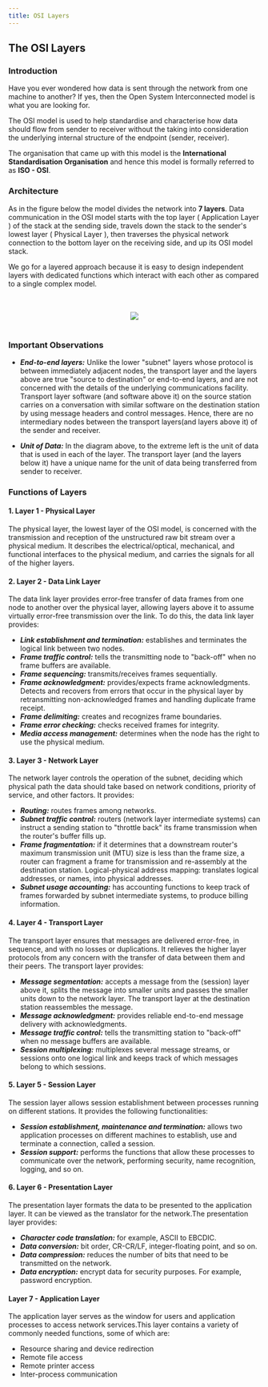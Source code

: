 ```yaml
---
title: OSI Layers 
---
```

## The OSI Layers


### Introduction


Have you ever wondered how data is sent through the network from one machine to another? If yes, then the Open System Interconnected model is what you are looking for. 

The OSI model is used to help standardise and characterise how data should flow from sender to receiver without the taking into consideration the underlying internal structure of the endpoint (sender, receiver).

The organisation that came up with this model is the **International Standardisation Organisation** and hence this model is formally referred to as **ISO - OSI**.


### Architecture 


As in the figure below the model divides the network into **7 layers**. Data communication in the OSI model starts with the top layer ( Application Layer ) of the stack at the sending side, travels down the stack to the sender's lowest layer ( Physical Layer ), then traverses the physical network connection to the bottom layer on the receiving side, and up its OSI model stack. 

We go for a layered approach because it is easy to design independent layers with dedicated functions which interact with each other as compared to a single complex model.


<p align = "center"> 
  <br></br>
  <img src="https://user-images.githubusercontent.com/16820612/33828192-2773b920-de91-11e7-8804-08dbfaf0143a.jpg"/>
  <br></br>
</p>


### **Important Observations**


* _**End-to-end layers:**_
Unlike the lower "subnet" layers whose protocol is between immediately adjacent nodes, the transport layer and the layers above are true "source to destination" or end-to-end layers, and are not concerned with the details of the underlying communications facility. Transport layer software (and software above it) on the source station carries on a conversation with similar software on the destination station by using message headers and control messages. Hence, there are no intermediary nodes between the transport layers(and layers above it) of the sender and receiver.

* _**Unit of Data:**_
In the diagram above, to the extreme left is the unit of data that is used in each of the layer. The transport layer (and the layers below it) have a unique name for the unit of data being transferred from sender to receiver. 


### **Functions of Layers**


#### **1. Layer 1 - Physical Layer**

The physical layer, the lowest layer of the OSI model, is concerned with the transmission and reception of the unstructured raw bit stream over a physical medium. It describes the electrical/optical, mechanical, and functional interfaces to the physical medium, and carries the signals for all of the higher layers.

#### **2. Layer 2 - Data Link Layer**
The data link layer provides error-free transfer of data frames from one node to another over the physical layer, allowing layers above it to assume virtually error-free transmission over the link. To do this, the data link layer provides:

* _**Link establishment and termination:**_ establishes and terminates the logical link between two nodes.
* _**Frame traffic control:**_ tells the transmitting node to "back-off" when no frame buffers are available.
* _**Frame sequencing:**_ transmits/receives frames sequentially.
* _**Frame acknowledgment:**_ provides/expects frame acknowledgments. Detects and recovers from errors that occur in the physical layer by retransmitting non-acknowledged frames and handling duplicate frame receipt.
* _**Frame delimiting:**_ creates and recognizes frame boundaries.
* _**Frame error checking:**_ checks received frames for integrity.
* _**Media access management:**_ determines when the node has the right to use the physical medium.

#### **3. Layer 3 - Network Layer**
The network layer controls the operation of the subnet, deciding which physical path the data should take based on network conditions, priority of service, and other factors. It provides:

* _**Routing:**_ routes frames among networks.
* _**Subnet traffic control:**_ routers (network layer intermediate systems) can instruct a sending station to "throttle back" its frame transmission when the router's buffer fills up.
* _**Frame fragmentation:**_ if it determines that a downstream router's maximum transmission unit (MTU) size is less than the frame size, a router can fragment a frame for transmission and re-assembly at the destination station.
Logical-physical address mapping: translates logical addresses, or names, into physical addresses.
* _**Subnet usage accounting:**_ has accounting functions to keep track of frames forwarded by subnet intermediate systems, to produce billing information.

#### **4. Layer 4 - Transport Layer**
The transport layer ensures that messages are delivered error-free, in sequence, and with no losses or duplications. It relieves the higher layer protocols from any concern with the transfer of data between them and their peers. The transport layer provides:

* _**Message segmentation:**_ accepts a message from the (session) layer above it, splits the message into smaller units and passes the smaller units down to the network layer. The transport layer at the destination station reassembles the message.
* _**Message acknowledgment:**_ provides reliable end-to-end message delivery with acknowledgments.
* _**Message traffic control:**_ tells the transmitting station to "back-off" when no message buffers are available.
* _**Session multiplexing:**_ multiplexes several message streams, or sessions onto one logical link and keeps track of which messages belong to which sessions.

#### **5. Layer 5 - Session Layer**
The session layer allows session establishment between processes running on different stations. It provides the following functionalities:

* _**Session establishment, maintenance and termination:**_ allows two application processes on different machines to establish, use and terminate a connection, called a session.
* _**Session support:**_ performs the functions that allow these processes to communicate over the network, performing security, name recognition, logging, and so on.

#### **6. Layer 6 - Presentation Layer**
The presentation layer formats the data to be presented to the application layer. It can be viewed as the translator for the network.The presentation layer provides:

* _**Character code translation:**_ for example, ASCII to EBCDIC.
* _**Data conversion:**_ bit order, CR-CR/LF, integer-floating point, and so on.
* _**Data compression:**_ reduces the number of bits that need to be transmitted on the network.
* _**Data encryption:**_ encrypt data for security purposes. For example, password encryption.

#### **Layer 7 - Application Layer**
The application layer serves as the window for users and application processes to access network services.This layer contains a variety of commonly needed functions, some of which are:

* Resource sharing and device redirection
* Remote file access
* Remote printer access
* Inter-process communication














 




